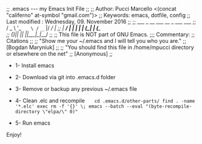 ;; .emacs --- my Emacs Init File
;;
;; Author: Pucci Marcello <(concat "califerno" at-symbol "gmail.com")>
;; Keywords: emacs, dotfile, config
;; Last modified : Wednesday, 09. November 2016
;;
;;    ___ _ __ ___   __ _  ___ ___
;;   / _ \ '_ ` _ \ / _` |/ __/ __|
;;  |  __/ | | | | | (_| | (__\__ \
;; (_)___|_| |_| |_|\__,_|\___|___/
;;
;; This file is NOT part of GNU Emacs.
;;; Commentary:
;;  Citations
;;
;;     "Show me your ~/.emacs and I will tell you who you are."
;;                                                         [Bogdan Maryniuk]
;;
;;     "You should find this file in /home/mpucci directory or elsewhere on the net"
;;                                                         [Anonymous]
;;

  * 1- Install emacs

  * 2- Download via git into .emacs.d folder

  * 3- Remove or backup any previous ~/.emacs file

  * 4- Clean .elc and recompile
`	cd .emacs.d/other-parts/
	find . -name '*.elc' exec rm -f '{}' \;
	emacs --batch --eval "(byte-recompile-directory \"elpa/\" 0)"`

  * 5- Run emacs

Enjoy!
